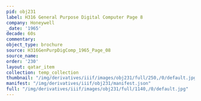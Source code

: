 ```yaml
---
pid: obj231
label: H316 General Purpose Digital Computer Page 8
company: Honeywell
_date: '1965'
decade: 60s
commentary:
object_type: brochure
source: H316GenPurpDigComp_1965_Page_08
source_name:
order: '230'
layout: qatar_item
collection: temp_collection
thumbnail: "/img/derivatives/iiif/images/obj231/full/250,/0/default.jpg"
manifest: "/img/derivatives/iiif/obj231/manifest.json"
full: "/img/derivatives/iiif/images/obj231/full/1140,/0/default.jpg"
---
```

